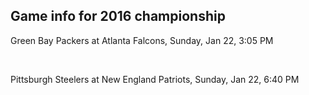 ## Game info for 2016 championship
Green Bay Packers at Atlanta Falcons, Sunday, Jan 22, 3:05 PM


<br/>

Pittsburgh Steelers at New England Patriots, Sunday, Jan 22, 6:40 PM

